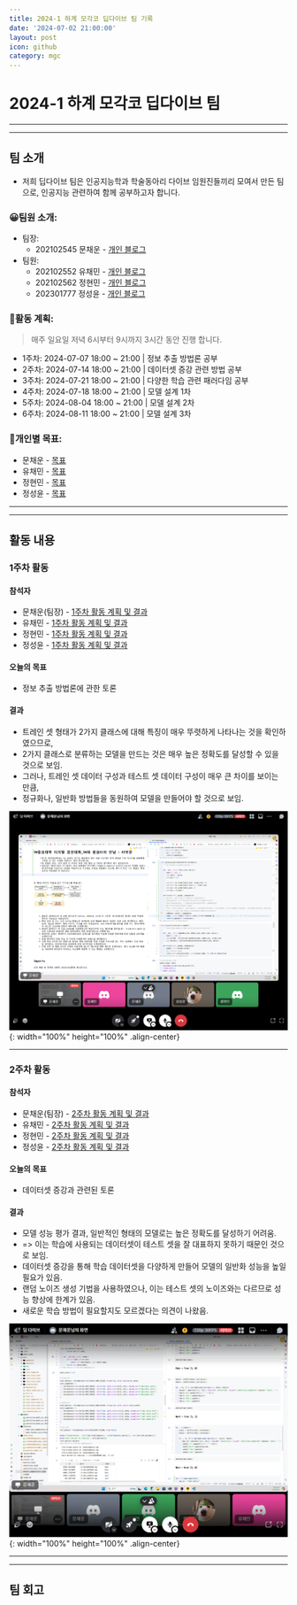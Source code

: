 ```yaml
---
title: 2024-1 하계 모각코 딥다이브 팀 기록
date: '2024-07-02 21:00:00'
layout: post
icon: github
category: mgc
---
```


# 2024-1 하계 모각코 딥다이브 팀
---
---

## 팀 소개
- 저희 딥다이브 팀은 인공지능학과 학술동아리 다이브 임원진들끼리 모여서 만든 팀으로, 인공지능 관련하여 함께 공부하고자 합니다.

### 😀팀원 소개:
- 팀장:
  - 202102545 문채운 - [개인 블로그](https://b-re-w.github.io/)
- 팀원:
  - 202102552 유채민 - [개인 블로그](https://Gtend.github.io)
  - 202102562 정현민 - [개인 블로그](https://jeonghyeonmin1.github.io)
  - 202301777 정성윤 - [개인 블로그](https://valiant-echidna-741.notion.site/2024-76cf6e9ea2c64ea2873448556df752ab)

### 📄활동 계획:
> 매주 일요일 저녁 6시부터 9시까지 3시간 동안 진행 합니다.
- 1주차: 2024-07-07 18:00 ~ 21:00 | 정보 추출 방법론 공부
- 2주차: 2024-07-14 18:00 ~ 21:00 | 데이터셋 증강 관련 방법 공부
- 3주차: 2024-07-21 18:00 ~ 21:00 | 다양한 학습 관련 패러다임 공부
- 4주차: 2024-07-18 18:00 ~ 21:00 | 모델 설계 1차
- 5주차: 2024-08-04 18:00 ~ 21:00 | 모델 설계 2차
- 6주차: 2024-08-11 18:00 ~ 21:00 | 모델 설계 3차

### 🎯개인별 목표:
- 문채운 - [목표](/mgc/2024/240701.html#개인-목표-설정)
- 유채민 - [목표](https://gtend.github.io/mgc/2024/mgc-plan.html)
- 정현민 - [목표](https://jeonghyeonmin1.github.io/zero/)
- 정성윤 - [목표](https://valiant-echidna-741.notion.site/2024-1-92c496b7c1e24d63ab4d26c887332bb5)


---
---


## 활동 내용

### 1주차 활동
#### 참석자
- 문채운(팀장) - [1주차 활동 계획 및 결과](/mgc/2024/240701.html#1주차-활동)
- 유채민 - [1주차 활동 계획 및 결과](https://gtend.github.io/mgc/2024/mgc-week1.html)
- 정현민 - [1주차 활동 계획 및 결과](https://jeonghyeonmin1.github.io/first/)
- 정성윤 - [1주차 활동 계획 및 결과](https://valiant-echidna-741.notion.site/7-4-7b17bf43619741ec92d116e58eac2b38)

#### 오늘의 목표
- 정보 추출 방법론에 관한 토론

#### 결과
- 트레인 셋 형태가 2가지 클래스에 대해 특징이 매우 뚜렷하게 나타나는 것을 확인하였으므로,
- 2가지 클래스로 분류하는 모델을 만드는 것은 매우 높은 정확도를 달성할 수 있을 것으로 보임.
- 그러나, 트레인 셋 데이터 구성과 테스트 셋 데이터 구성이 매우 큰 차이를 보이는 만큼,
- 정규화나, 일반화 방법들을 동원하여 모델을 만들어야 할 것으로 보임.

![활동 사진](/images/mgc/2024/summer_week1_discord.png){: width="100%" height="100%" .align-center}

---

### 2주차 활동
#### 참석자
- 문채운(팀장) - [2주차 활동 계획 및 결과](/mgc/2024/240701.html#2주차-활동)
- 유채민 - [2주차 활동 계획 및 결과](https://gtend.github.io/mgc/2024/mgc-week2.html)
- 정현민 - [2주차 활동 계획 및 결과](https://jeonghyeonmin1.github.io/second/)
- 정성윤 - [2주차 활동 계획 및 결과](https://valiant-echidna-741.notion.site/7-14-6b32fa0806b9452ea6780c77e9f5ed8b)

#### 오늘의 목표
- 데이터셋 증강과 관련된 토론

#### 결과
- 모델 성능 평가 결과, 일반적인 형태의 모델로는 높은 정확도를 달성하기 어려움.
- => 이는 학습에 사용되는 데이터셋이 테스트 셋을 잘 대표하지 못하기 때문인 것으로 보임.
- 데이터셋 증강을 통해 학습 데이터셋을 다양하게 만들어 모델의 일반화 성능을 높일 필요가 있음.
- 랜덤 노이즈 생성 기법을 사용하였으나, 이는 테스트 셋의 노이즈와는 다르므로 성능 향상에 한계가 있음.
- 새로운 학습 방법이 필요할지도 모르겠다는 의견이 나왔음.

![활동 사진](/images/mgc/2024/summer_week2_discord.png){: width="100%" height="100%" .align-center}


---
---


## 팀 회고

